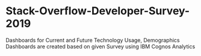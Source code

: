# Stack-Overflow-Developer-Survey-2019
Dashboards for Current and Future Technology Usage, Demographics
Dashboards are created based on given Survey using IBM Cognos Analytics
